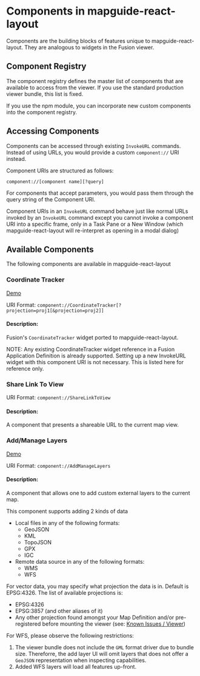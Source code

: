 # Components in mapguide-react-layout

Components are the building blocks of features unique to mapguide-react-layout. They are analogous to widgets in the Fusion viewer.

## Component Registry

The component registry defines the master list of components that are available to access from the viewer. If you use the standard production viewer bundle, this list is fixed.

If you use the npm module, you can incorporate new custom components into the component registry.

## Accessing Components

Components can be accessed through existing `InvokeURL` commands. Instead of using URLs, you would provide a custom `component://` URI instead.

Component URIs are structured as follows:

`component://[component name][?query]`

For components that accept parameters, you would pass them through the query string of the Component URI.

Component URIs in an `InvokeURL` command behave just like normal URLs invoked by an `InvokeURL` command except you cannot invoke a component URI into a specific frame, only in a Task Pane or a New Window (which mapguide-react-layout will re-interpret as opening in a modal dialog)

## Available Components

The following components are available in mapguide-react-layout

### Coordinate Tracker

[Demo](https://jumpinjackie.github.io/mapguide-react-layout/master/storybook-static/index.html?path=/story/container-components--coordinate-tracker)

URI Format: `component://CoordinateTracker[?projection=proj1[&projection=proj2]]`

#### Description:

Fusion's `CoordinateTracker` widget ported to mapguide-react-layout. 

NOTE: Any existing CoordinateTracker widget reference in a Fusion Application Definition is already supported.
Setting up a new InvokeURL widget with this component URI is not necessary. This is listed here for reference only.

### Share Link To View

URI Format: `component://ShareLinkToView`

#### Description:

A component that presents a shareable URL to the current map view.

### Add/Manage Layers

[Demo](https://jumpinjackie.github.io/mapguide-react-layout/master/storybook-static/index.html?path=/story/container-components--external-layer-manager)

URI Format: `component://AddManageLayers`

#### Description:

A component that allows one to add custom external layers to the current map.

This component supports adding 2 kinds of data

 * Local files in any of the following formats:
    * GeoJSON
    * KML
    * TopoJSON
    * GPX
    * IGC
 * Remote data source in any of the following formats:
    * WMS
    * WFS

For vector data, you may specify what projection the data is in. Default is EPSG:4326. The
list of available projections is:

 * EPSG:4326
 * EPSG:3857 (and other aliases of it)
 * Any other projection found amongst your Map Definition and/or pre-registered before mounting the viewer (see: [Known Issues / Viewer](KNOWN_ISSUES.md#viewer))

For WFS, please observe the following restrictions:

 1. The viewer bundle does not include the `GML` format driver due to bundle size. Thereforre, the add layer UI will omit layers that does not offer a `GeoJSON` representation when inspecting capabilities.
 2. Added WFS layers will load all features up-front.